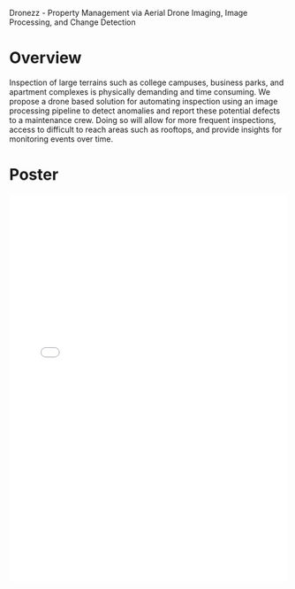 Dronezz - Property Management via Aerial Drone Imaging, Image Processing, and Change Detection

# Overview

Inspection of large terrains such as college campuses, business parks, and apartment complexes is physically demanding and time consuming. We propose a drone based solution for automating inspection using an image processing pipeline to detect anomalies and report these potential defects to a maintenance crew. Doing so will allow for more frequent inspections, access to difficult to reach areas such as rooftops, and provide insights for monitoring events over time.

# Poster

<embed src="Capstone_Poster.pdf" width="100%" height="700">
